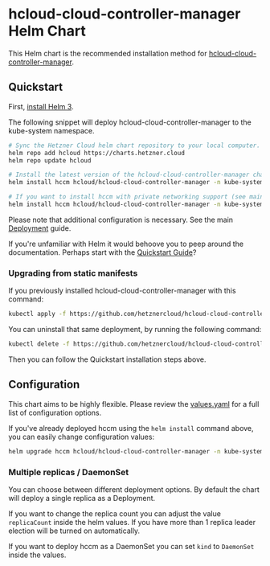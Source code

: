 # hcloud-cloud-controller-manager Helm Chart

This Helm chart is the recommended installation method for [hcloud-cloud-controller-manager](https://github.com/hetznercloud/hcloud-cloud-controller-manager).

## Quickstart

First, [install Helm 3](https://helm.sh/docs/intro/install/).

The following snippet will deploy hcloud-cloud-controller-manager to the kube-system namespace.

```sh
# Sync the Hetzner Cloud helm chart repository to your local computer.
helm repo add hcloud https://charts.hetzner.cloud
helm repo update hcloud

# Install the latest version of the hcloud-cloud-controller-manager chart.
helm install hccm hcloud/hcloud-cloud-controller-manager -n kube-system

# If you want to install hccm with private networking support (see main Deployment guide for more info).
helm install hccm hcloud/hcloud-cloud-controller-manager -n kube-system --set networking.enabled=true
```

Please note that additional configuration is necessary. See the main [Deployment](https://github.com/hetznercloud/hcloud-cloud-controller-manager#deployment) guide.

If you're unfamiliar with Helm it would behoove you to peep around the documentation. Perhaps start with the [Quickstart Guide](https://helm.sh/docs/intro/quickstart/)?

### Upgrading from static manifests

If you previously installed hcloud-cloud-controller-manager with this command:

```sh
kubectl apply -f https://github.com/hetznercloud/hcloud-cloud-controller-manager/releases/latest/download/ccm.yaml
```

You can uninstall that same deployment, by running the following command:

```sh
kubectl delete -f https://github.com/hetznercloud/hcloud-cloud-controller-manager/releases/latest/download/ccm.yaml
```

Then you can follow the Quickstart installation steps above.

## Configuration

This chart aims to be highly flexible. Please review the [values.yaml](./values.yaml) for a full list of configuration options.

If you've already deployed hccm using the `helm install` command above, you can easily change configuration values:

```sh
helm upgrade hccm hcloud/hcloud-cloud-controller-manager -n kube-system --set monitoring.podMonitor.enabled=true
```

### Multiple replicas / DaemonSet

You can choose between different deployment options. By default the chart will deploy a single replica as a Deployment.

If you want to change the replica count you can adjust the value `replicaCount` inside the helm values.
If you have more than 1 replica leader election will be turned on automatically.

If you want to deploy hccm as a DaemonSet you can set `kind` to `DaemonSet` inside the values. 
